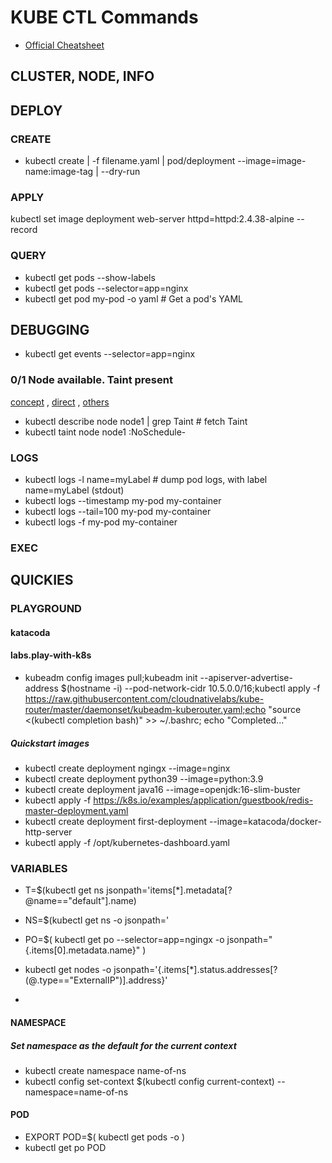 # KUBE CTL Commands

- [Official Cheatsheet](https://kubernetes.io/docs/reference/kubectl/cheatsheet/)

## CLUSTER, NODE, INFO

## DEPLOY

### CREATE

- kubectl create | -f filename.yaml | pod/deployment --image=image-name:image-tag | --dry-run

### APPLY

kubectl set image deployment web-server httpd=httpd:2.4.38-alpine --record

### QUERY

- kubectl get pods --show-labels
- kubectl get pods --selector=app=nginx
- kubectl get pod my-pod -o yaml                # Get a pod's YAML


## DEBUGGING

- kubectl get events --selector=app=nginx

### 0/1 Node available. Taint present

[concept](https://kubernetes.io/docs/concepts/scheduling-eviction/taint-and-toleration/) , 
[direct](https://stackoverflow.com/questions/53381739/kube-system-pod-warning-failedscheduling-default-scheduler-no-nodes-available-t) , [others](https://managedkube.com/kubernetes/k8sbot/troubleshooting/pending/pod/2019/02/22/pending-pod.html#introduction-troubleshooting-pending-pods)	

- kubectl describe node node1 | grep Taint		# fetch Taint <key>
- kubectl taint node node1 <key>:NoSchedule-

### LOGS
- kubectl logs -l name=myLabel                  # dump pod logs, with label name=myLabel (stdout)
- kubectl logs --timestamp my-pod my-container
- kubectl logs --tail=100 my-pod my-container
- kubectl logs -f my-pod my-container
### EXEC

## QUICKIES


### PLAYGROUND

#### katacoda

#### labs.play-with-k8s

- kubeadm config images pull;kubeadm init --apiserver-advertise-address $(hostname -i) --pod-network-cidr 10.5.0.0/16;kubectl apply -f https://raw.githubusercontent.com/cloudnativelabs/kube-router/master/daemonset/kubeadm-kuberouter.yaml;echo "source <(kubectl completion bash)" >> ~/.bashrc; echo "Completed..."


##### Quickstart images

- kubectl create deployment ngingx --image=nginx
- kubectl create deployment python39 --image=python:3.9
- kubectl create deployment java16 --image=openjdk:16-slim-buster
- kubectl apply -f https://k8s.io/examples/application/guestbook/redis-master-deployment.yaml
- kubectl create deployment first-deployment --image=katacoda/docker-http-server
- kubectl apply -f /opt/kubernetes-dashboard.yaml



### VARIABLES

- T=$(kubectl get ns jsonpath='items[*].metadata[?@name=="default"].name)
- NS=$(kubectl get ns -o jsonpath='
- PO=$(
kubectl get po --selector=app=ngingx -o jsonpath="{.items[0].metadata.name}"
)

- kubectl get nodes -o jsonpath='{.items[*].status.addresses[?(@.type=="ExternalIP")].address}'
- 


#### NAMESPACE

##### Set namespace as the default for the current context
- kubectl create namespace name-of-ns
- kubectl config set-context $(kubectl config current-context) --namespace=name-of-ns

#### POD

- EXPORT POD=$(
kubectl get pods -o 
)
- kubectl get po POD
